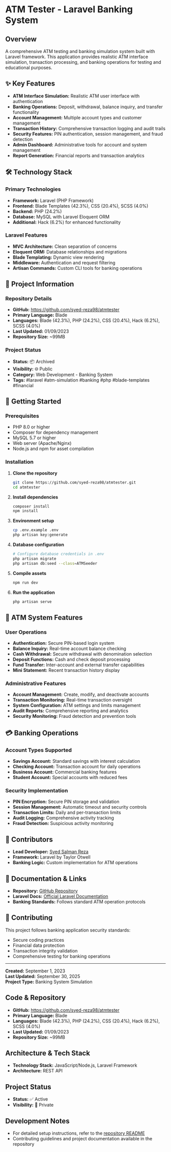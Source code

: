 # ATM Tester - Laravel Banking System
## Overview

A comprehensive ATM testing and banking simulation system built with Laravel framework. This application provides realistic ATM interface simulation, transaction processing, and banking operations for testing and educational purposes.

## ✨ Key Features

- **ATM Interface Simulation:** Realistic ATM user interface with authentication
- **Banking Operations:** Deposit, withdrawal, balance inquiry, and transfer functionality  
- **Account Management:** Multiple account types and customer management
- **Transaction History:** Comprehensive transaction logging and audit trails
- **Security Features:** PIN authentication, session management, and fraud detection
- **Admin Dashboard:** Administrative tools for account and system management
- **Report Generation:** Financial reports and transaction analytics

## 🛠️ Technology Stack

### Primary Technologies
- **Framework:** Laravel (PHP Framework)
- **Frontend:** Blade Templates (42.3%), CSS (20.4%), SCSS (4.0%)
- **Backend:** PHP (24.2%)
- **Database:** MySQL with Laravel Eloquent ORM
- **Additional:** Hack (6.2%) for enhanced functionality

### Laravel Features
- **MVC Architecture:** Clean separation of concerns
- **Eloquent ORM:** Database relationships and migrations
- **Blade Templating:** Dynamic view rendering
- **Middleware:** Authentication and request filtering
- **Artisan Commands:** Custom CLI tools for banking operations

## 📂 Project Information

### Repository Details
- **GitHub:** https://github.com/syed-reza98/atmtester
- **Primary Language:** Blade
- **Languages:** Blade (42.3%), PHP (24.2%), CSS (20.4%), Hack (6.2%), SCSS (4.0%)
- **Last Updated:** 01/09/2023
- **Repository Size:** ~99MB

### Project Status
- **Status:** 📦 Archived
- **Visibility:** 🌐 Public  
- **Category:** Web Development - Banking System
- **Tags:** #laravel #atm-simulation #banking #php #blade-templates #financial

## 🚀 Getting Started

### Prerequisites
- PHP 8.0 or higher
- Composer for dependency management
- MySQL 5.7 or higher
- Web server (Apache/Nginx)
- Node.js and npm for asset compilation

### Installation

1. **Clone the repository**
   ```bash
   git clone https://github.com/syed-reza98/atmtester.git
   cd atmtester
   ```

2. **Install dependencies**
   ```bash
   composer install
   npm install
   ```

3. **Environment setup**
   ```bash
   cp .env.example .env
   php artisan key:generate
   ```

4. **Database configuration**
   ```bash
   # Configure database credentials in .env
   php artisan migrate
   php artisan db:seed --class=ATMSeeder
   ```

5. **Compile assets**
   ```bash
   npm run dev
   ```

6. **Run the application**
   ```bash
   php artisan serve
   ```

## 🏦 ATM System Features

### User Operations
- **Authentication:** Secure PIN-based login system
- **Balance Inquiry:** Real-time account balance checking
- **Cash Withdrawal:** Secure withdrawal with denomination selection
- **Deposit Functions:** Cash and check deposit processing
- **Fund Transfer:** Inter-account and external transfer capabilities
- **Mini Statement:** Recent transaction history display

### Administrative Features
- **Account Management:** Create, modify, and deactivate accounts
- **Transaction Monitoring:** Real-time transaction oversight
- **System Configuration:** ATM settings and limits management
- **Audit Reports:** Comprehensive reporting and analytics
- **Security Monitoring:** Fraud detection and prevention tools

## 💳 Banking Operations

### Account Types Supported
- **Savings Account:** Standard savings with interest calculation
- **Checking Account:** Transaction account for daily operations
- **Business Account:** Commercial banking features
- **Student Account:** Special accounts with reduced fees

### Security Implementation
- **PIN Encryption:** Secure PIN storage and validation
- **Session Management:** Automatic timeout and security controls
- **Transaction Limits:** Daily and per-transaction limits
- **Audit Logging:** Comprehensive activity tracking
- **Fraud Detection:** Suspicious activity monitoring

## 👥 Contributors

- **Lead Developer:** [Syed Salman Reza](https://github.com/syed-reza98)
- **Framework:** Laravel by Taylor Otwell
- **Banking Logic:** Custom implementation for ATM operations

## 📄 Documentation & Links

- **Repository:** [GitHub Repository](https://github.com/syed-reza98/atmtester)
- **Laravel Docs:** [Official Laravel Documentation](https://laravel.com/docs)
- **Banking Standards:** Follows standard ATM operation protocols

## 🤝 Contributing

This project follows banking application security standards:
- Secure coding practices
- Financial data protection
- Transaction integrity validation
- Comprehensive testing for banking operations

---

**Created:** September 1, 2023  
**Last Updated:** September 30, 2025  
**Project Type:** Banking System Simulation

## Code & Repository

- **GitHub:** https://github.com/syed-reza98/atmtester
- **Primary Language:** Blade
- **Languages:** Blade (42.3%), PHP (24.2%), CSS (20.4%), Hack (6.2%), SCSS (4.0%)
- **Last Updated:** 01/09/2023
- **Repository Size:** ~99MB

## Architecture & Tech Stack

- **Technology Stack:** JavaScript/Node.js, Laravel Framework
- **Architecture:** REST API

## Project Status

- **Status:** ✅ Active
- **Visibility:** 🔐 Private

## Development Notes

- For detailed setup instructions, refer to the [repository README](https://github.com/syed-reza98/atmtester#readme)
- Contributing guidelines and project documentation available in the repository
